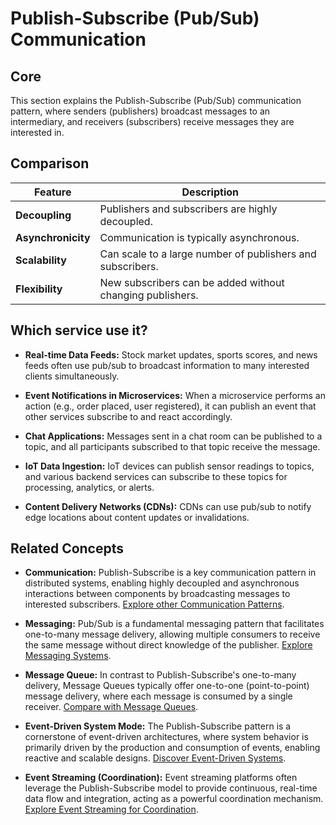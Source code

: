 # Publish-Subscribe (Pub/Sub) Communication

## Core

This section explains the Publish-Subscribe (Pub/Sub) communication pattern, where senders (publishers) broadcast messages to an intermediary, and receivers (subscribers) receive messages they are interested in.

## Comparison

| Feature | Description |
|---|---|
| **Decoupling** | Publishers and subscribers are highly decoupled. |
| **Asynchronicity** | Communication is typically asynchronous. |
| **Scalability** | Can scale to a large number of publishers and subscribers. |
| **Flexibility** | New subscribers can be added without changing publishers. |

## Which service use it?



-   **Real-time Data Feeds:** Stock market updates, sports scores, and news feeds often use pub/sub to broadcast information to many interested clients simultaneously.

-   **Event Notifications in Microservices:** When a microservice performs an action (e.g., order placed, user registered), it can publish an event that other services subscribe to and react accordingly.

-   **Chat Applications:** Messages sent in a chat room can be published to a topic, and all participants subscribed to that topic receive the message.

-   **IoT Data Ingestion:** IoT devices can publish sensor readings to topics, and various backend services can subscribe to these topics for processing, analytics, or alerts.

-   **Content Delivery Networks (CDNs):** CDNs can use pub/sub to notify edge locations about content updates or invalidations.

## Related Concepts

-   **Communication:** Publish-Subscribe is a key communication pattern in distributed systems, enabling highly decoupled and asynchronous interactions between components by broadcasting messages to interested subscribers. [Explore other Communication Patterns](../README.md).

-   **Messaging:** Pub/Sub is a fundamental messaging pattern that facilitates one-to-many message delivery, allowing multiple consumers to receive the same message without direct knowledge of the publisher. [Explore Messaging Systems](../../messaging/publish-subscribe/README.md).

-   **Message Queue:** In contrast to Publish-Subscribe's one-to-many delivery, Message Queues typically offer one-to-one (point-to-point) message delivery, where each message is consumed by a single receiver. [Compare with Message Queues](../../messaging/message-queue/README.md).

-   **Event-Driven System Mode:** The Publish-Subscribe pattern is a cornerstone of event-driven architectures, where system behavior is primarily driven by the production and consumption of events, enabling reactive and scalable designs. [Discover Event-Driven Systems](../../system-mode/event-driven/README.md).

-   **Event Streaming (Coordination):** Event streaming platforms often leverage the Publish-Subscribe model to provide continuous, real-time data flow and integration, acting as a powerful coordination mechanism. [Explore Event Streaming for Coordination](../../coordination/event-streaming/README.md).
